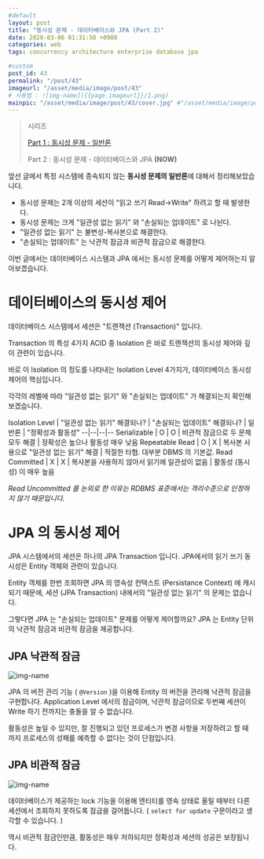 ```yaml
---
#default
layout: post
title: "동시성 문제 - 데이터베이스와 JPA (Part 2)"
date: 2020-03-06 01:31:50 +0900
categories: web
tags: concurrency architecture enterprise database jpa

#custom
post_id: 43
permalink: "/post/43"
imageurl: "/asset/media/image/post/43"
# 사용법 : ![img-name]({{page.imageurl}}/1.png)
mainpic: "/asset/media/image/post/43/cover.jpg" #"/asset/media/image/post/31/5.png"
---
```


> 시리즈
> 
> [Part 1 : 동시성 문제 - 일반론]({{site.baseurl}}/post/42)
> 
> Part 2  : 동시성 문제 - 데이터베이스와 JPA **(NOW)**



앞선 글에서 특정 시스템에 종속되지 않는 **동시성 문제의 일반론**에 대해서 정리해보았습니다. 

- 동시성 문제는 2개 이상의 세션이 "읽고 쓰기 Read→Write" 하려고 할 때 발생한다.
- 동시성 문제는 크게 "일관성 없는 읽기" 와 "손실되는 업데이트" 로 나뉜다.
- "일관성 없는 읽기" 는 불변성-복사본으로 해결한다.
- "손실되는 업데이트" 는 낙관적 잠금과 비관적 잠금으로 해결한다.

이번 글에서는 데이터베이스 시스템과 JPA 에서는 동시성 문제를 어떻게 제어하는지 알아보겠습니다.

# 데이터베이스의 동시성 제어

데이터베이스 시스템에서 세션은 "트랜잭션 (Transaction)" 입니다. 

Transaction 의 특성 4가지 ACID 중 Isolation 은 바로 트랜잭션의 동시성 제어와 깊이 관련이 있습니다. 

바로 이 Isolation 의 정도를 나타내는 Isolation Level 4가지가, 데이터베이스 동시성 제어의 핵심입니다. 

각각의 레벨에 따라 "일관성 없는 읽기" 와 "손실되는 업데이트" 가 해결되는지 확인해보겠습니다. 

Isolation Level | "일관성 없는 읽기" 해결되나? | "손실되는 업데이트" 해결되나? | 일반론 | "정확성과 활동성"
--|--|--|--
Serializable | O | O | 비관적 잠금으로 두 문제 모두 해결 | 정확성은 높으나 활동성 매우 낮음
Repeatable Read | O | X | 복사본 사용으로 "일관성 없는 읽기" 해결 | 적절한 타협. 대부분 DBMS 의 기본값.
Read Committed | X | X | 복사본을 사용하지 않아서 읽기에 일관성이 없음 | 활동성 (동시성) 이 매우 높음

*Read Uncommitted 를 논외로 한 이유는 RDBMS 표준에서는 격리수준으로 인정하지 않기 때문입니다.*

# JPA 의 동시성 제어

JPA 시스템에서의 세션은 하나의 JPA Transaction 입니다. JPA에서의  읽기 쓰기 동시성은 Entity 객체와 관련이 있습니다.  

Entity 객체를 한번 조회하면 JPA 의 영속성 컨텍스트 (Persistance Context) 에 캐시되기 때문에, 세션 (JPA Transaction) 내에서의 "일관성 없는 읽기" 의 문제는 없습니다. 

그렇다면 JPA 는 "손실되는 업데이트" 문제를 어떻게 제어할까요?  JPA 는 Entity 단위의 낙관적 잠금과 비관적 잠금을 제공합니다. 

## JPA 낙관적 잠금

![img-name]({{page.imageurl}}/2.png)


JPA 의 버전 관리 기능 ( `@Version` )을 이용해 Entity 의 버전을 관리해 낙관적 잠금을 구현합니다. Application Level 에서의 잠금이며,  낙관적 잠금이므로 두번째 세션이 Write 하기 전까지는 충돌을 알 수 없습니다. 


활동성은 높일 수 있지만, 잘 진행되고 있던 프로세스가 변경 사항을 저장하려고 할 때 까지 프로세스의 성패를 예측할 수 없다는 것이 단점입니다. 

## JPA 비관적 잠금

![img-name]({{page.imageurl}}/1.png)    

데이터베이스가 제공하는 lock 기능을 이용해 엔티티를 영속 상태로 올릴 때부터 다른 세션에서 조회하지 못하도록 잠금을 걸어둡니다. ( `select for update` 구문이라고 생각할 수 있습니다. )  

역시 비관적 잠금인만큼, 활동성은 매우 저하되지만 정확성과 세션의 성공은 보장됩니다. 